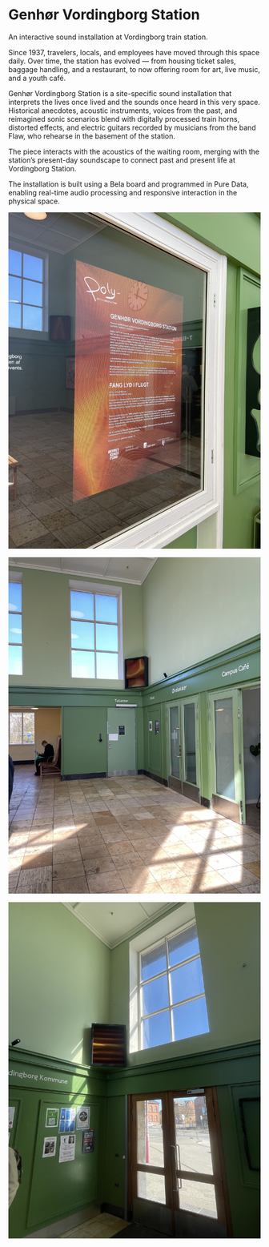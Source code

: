 # Genhør Vordingborg Station

An interactive sound installation at Vordingborg train station.

Since 1937, travelers, locals, and employees have moved through this space daily. Over time, the station has evolved — from housing ticket sales, baggage handling, and a restaurant, to now offering room for art, live music, and a youth café.

Genhør Vordingborg Station is a site-specific sound installation that interprets the lives once lived and the sounds once heard in this very space. Historical anecdotes, acoustic instruments, voices from the past, and reimagined sonic scenarios blend with digitally processed train horns, distorted effects, and electric guitars recorded by musicians from the band Flaw, who rehearse in the basement of the station.

The piece interacts with the acoustics of the waiting room, merging with the station’s present-day soundscape to connect past and present life at Vordingborg Station.

The installation is built using a Bela board and programmed in Pure Data, enabling real-time audio processing and responsive interaction in the physical space.

![Photo 01](./vordingborg_01.jpg)

![Photo 02](./vordingborg_02.jpg)

![Photo 03](./vordingborg_03.jpg)
